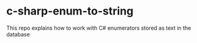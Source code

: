 # c-sharp-enum-to-string
This repo explains how to work with C# enumerators stored as text in the database
